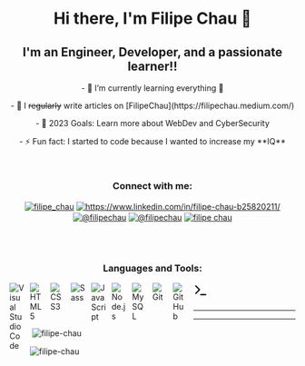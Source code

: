 <h1 align="center"> Hi there, I'm Filipe Chau 👋 </h1>


<h2 align="center"> I'm an Engineer, Developer, and a passionate learner!!</h2>

<p align="center">
- 🌱 I’m currently learning everything 🤣 
</p>
<p align="center">
- 📝 I <strike>regularly</strike> write articles on [FilipeChau](https://filipechau.medium.com/)
 </p>
<p align="center">
- 🥅 2023 Goals: Learn more about WebDev and CyberSecurity</p>
<p align="center">
- ⚡ Fun fact: I started to code because I wanted to increase my **IQ** </p>
 </br>


<h3 align="center">Connect with me:</h3>
<p align="center">
<a href="https://twitter.com/filipe_chau" target="blank"><img align="center" src="https://raw.githubusercontent.com/rahuldkjain/github-profile-readme-generator/master/src/images/icons/Social/twitter.svg" alt="filipe_chau" height="30" width="40" /></a>
<a href="https://linkedin.com/in/https://www.linkedin.com/in/filipe-chau-b25820211/" target="blank"><img align="center" src="https://raw.githubusercontent.com/rahuldkjain/github-profile-readme-generator/master/src/images/icons/Social/linked-in-alt.svg" alt="https://www.linkedin.com/in/filipe-chau-b25820211/" height="30" width="40" /></a>
<a href="https://hashnode.com/@filipechau" target="blank"><img align="center" src="https://raw.githubusercontent.com/rahuldkjain/github-profile-readme-generator/master/src/images/icons/Social/hashnode.svg" alt="@filipechau" height="30" width="40" /></a>
<a href="https://medium.com/@filipechau" target="blank"><img align="center" src="https://raw.githubusercontent.com/rahuldkjain/github-profile-readme-generator/master/src/images/icons/Social/medium.svg" alt="@filipechau" height="30" width="40" /></a>
<a href="https://www.youtube.com/c/filipe chau" target="blank"><img align="center" src="https://raw.githubusercontent.com/rahuldkjain/github-profile-readme-generator/master/src/images/icons/Social/youtube.svg" alt="filipe chau" height="30" width="40" /></a>
</p>
</br>
</br>
<h3 align="center"> Languages and Tools: </h3>

<img align="left" alt="Visual Studio Code" width="26px" src="https://cdn.jsdelivr.net/gh/devicons/devicon/icons/vscode/vscode-original.svg" style="padding-right:10px;" />
<img align="left" alt="HTML5" width="26px" src="https://cdn.jsdelivr.net/gh/devicons/devicon/icons/html5/html5-original.svg" style="padding-right:10px;" />
<img align="left" alt="CSS3" width="26px" src="https://cdn.jsdelivr.net/gh/devicons/devicon/icons/css3/css3-original.svg" style="padding-right:10px;" />
<img align="left" alt="Sass" width="26px" src="https://cdn.jsdelivr.net/gh/devicons/devicon/icons/sass/sass-original.svg" style="padding-right:10px;" />
<img align="left" alt="JavaScript" width="26px" src="https://cdn.jsdelivr.net/gh/devicons/devicon/icons/javascript/javascript-original.svg" style="padding-right:10px;" />
<img align="left" alt="Node.js" width="26px" src="https://cdn.jsdelivr.net/gh/devicons/devicon/icons/nodejs/nodejs-original.svg" style="padding-right:10px;" />
<img align="left" alt="MySQL" width="26px" src="https://cdn.jsdelivr.net/gh/devicons/devicon/icons/mysql/mysql-original.svg" style="padding-right:10px;" />
<img align="left" alt="Git" width="26px" src="https://cdn.jsdelivr.net/gh/devicons/devicon/icons/git/git-original.svg" style="padding-right:10px;" />
<img align="left" alt="GitHub" width="26px" src="https://user-images.githubusercontent.com/3369400/139447912-e0f43f33-6d9f-45f8-be46-2df5bbc91289.png" style="padding-right:10px;" />
<img align="left" alt="Terminal" width="26px" src="./img/terminal-light.svg" />
<br />
<br />

---

---
<p>&nbsp;<img align="center" src="https://github-readme-stats.vercel.app/api?username=filipe-chau&show_icons=true&locale=en" alt="filipe-chau" /></p>

<p><img align="center" src="https://github-readme-streak-stats.herokuapp.com/?user=filipe-chau&" alt="filipe-chau" /></p>